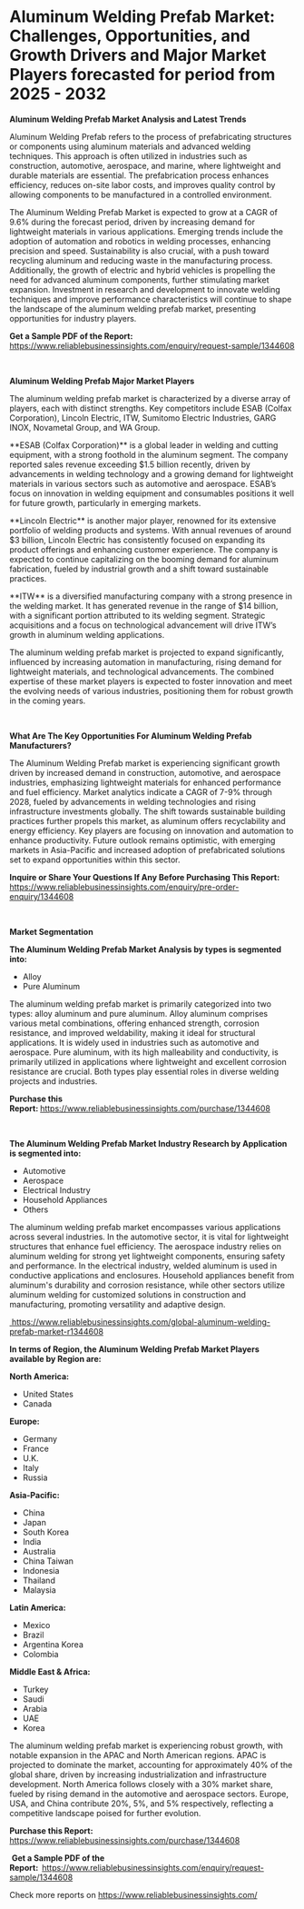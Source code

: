 <p><h1>Aluminum Welding Prefab Market: Challenges, Opportunities, and Growth Drivers and Major Market Players forecasted for period from 2025 - 2032</h1></p><p><strong>Aluminum Welding Prefab Market Analysis and Latest Trends</strong></p>
<p><p>Aluminum Welding Prefab refers to the process of prefabricating structures or components using aluminum materials and advanced welding techniques. This approach is often utilized in industries such as construction, automotive, aerospace, and marine, where lightweight and durable materials are essential. The prefabrication process enhances efficiency, reduces on-site labor costs, and improves quality control by allowing components to be manufactured in a controlled environment.</p><p>The Aluminum Welding Prefab Market is expected to grow at a CAGR of 9.6% during the forecast period, driven by increasing demand for lightweight materials in various applications. Emerging trends include the adoption of automation and robotics in welding processes, enhancing precision and speed. Sustainability is also crucial, with a push toward recycling aluminum and reducing waste in the manufacturing process. Additionally, the growth of electric and hybrid vehicles is propelling the need for advanced aluminum components, further stimulating market expansion. Investment in research and development to innovate welding techniques and improve performance characteristics will continue to shape the landscape of the aluminum welding prefab market, presenting opportunities for industry players.</p></p>
<p><strong>Get a Sample PDF of the Report:&nbsp;</strong> <a href="https://www.reliablebusinessinsights.com/enquiry/request-sample/1344608?utm_campaign=2534&utm_medium=2&utm_source=Github&utm_content=ia&utm_term=24032025&utm_id=aluminum-welding-prefab">https://www.reliablebusinessinsights.com/enquiry/request-sample/1344608</a></p>
<p>&nbsp;</p>
<p><strong>Aluminum Welding Prefab Major Market Players</strong></p>
<p><p>The aluminum welding prefab market is characterized by a diverse array of players, each with distinct strengths. Key competitors include ESAB (Colfax Corporation), Lincoln Electric, ITW, Sumitomo Electric Industries, GARG INOX, Novametal Group, and WA Group.</p><p>**ESAB (Colfax Corporation)** is a global leader in welding and cutting equipment, with a strong foothold in the aluminum segment. The company reported sales revenue exceeding $1.5 billion recently, driven by advancements in welding technology and a growing demand for lightweight materials in various sectors such as automotive and aerospace. ESAB’s focus on innovation in welding equipment and consumables positions it well for future growth, particularly in emerging markets.</p><p>**Lincoln Electric** is another major player, renowned for its extensive portfolio of welding products and systems. With annual revenues of around $3 billion, Lincoln Electric has consistently focused on expanding its product offerings and enhancing customer experience. The company is expected to continue capitalizing on the booming demand for aluminum fabrication, fueled by industrial growth and a shift toward sustainable practices.</p><p>**ITW** is a diversified manufacturing company with a strong presence in the welding market. It has generated revenue in the range of $14 billion, with a significant portion attributed to its welding segment. Strategic acquisitions and a focus on technological advancement will drive ITW’s growth in aluminum welding applications.</p><p>The aluminum welding prefab market is projected to expand significantly, influenced by increasing automation in manufacturing, rising demand for lightweight materials, and technological advancements. The combined expertise of these market players is expected to foster innovation and meet the evolving needs of various industries, positioning them for robust growth in the coming years.</p></p>
<p>&nbsp;</p>
<p><strong>What Are The Key Opportunities For Aluminum Welding Prefab Manufacturers?</strong></p>
<p><p>The Aluminum Welding Prefab market is experiencing significant growth driven by increased demand in construction, automotive, and aerospace industries, emphasizing lightweight materials for enhanced performance and fuel efficiency. Market analytics indicate a CAGR of 7-9% through 2028, fueled by advancements in welding technologies and rising infrastructure investments globally. The shift towards sustainable building practices further propels this market, as aluminum offers recyclability and energy efficiency. Key players are focusing on innovation and automation to enhance productivity. Future outlook remains optimistic, with emerging markets in Asia-Pacific and increased adoption of prefabricated solutions set to expand opportunities within this sector.</p></p>
<p><strong>Inquire or Share Your Questions If Any Before Purchasing This Report:</strong> <a href="https://www.reliablebusinessinsights.com/enquiry/pre-order-enquiry/1344608?utm_campaign=2534&utm_medium=2&utm_source=Github&utm_content=ia&utm_term=24032025&utm_id=aluminum-welding-prefab">https://www.reliablebusinessinsights.com/enquiry/pre-order-enquiry/1344608</a></p>
<p>&nbsp;</p>
<p><strong>Market Segmentation</strong></p>
<p><strong>The Aluminum Welding Prefab Market Analysis by types is segmented into:</strong></p>
<p><ul><li>Alloy</li><li>Pure Aluminum</li></ul></p>
<p><p>The aluminum welding prefab market is primarily categorized into two types: alloy aluminum and pure aluminum. Alloy aluminum comprises various metal combinations, offering enhanced strength, corrosion resistance, and improved weldability, making it ideal for structural applications. It is widely used in industries such as automotive and aerospace. Pure aluminum, with its high malleability and conductivity, is primarily utilized in applications where lightweight and excellent corrosion resistance are crucial. Both types play essential roles in diverse welding projects and industries.</p></p>
<p><strong>Purchase this Report:&nbsp;</strong><a href="https://www.reliablebusinessinsights.com/purchase/1344608?utm_campaign=2534&utm_medium=2&utm_source=Github&utm_content=ia&utm_term=24032025&utm_id=aluminum-welding-prefab">https://www.reliablebusinessinsights.com/purchase/1344608</a></p>
<p>&nbsp;</p>
<p><strong>The Aluminum Welding Prefab Market Industry Research by Application is segmented into:</strong></p>
<p><ul><li>Automotive</li><li>Aerospace</li><li>Electrical Industry</li><li>Household Appliances</li><li>Others</li></ul></p>
<p><p>The aluminum welding prefab market encompasses various applications across several industries. In the automotive sector, it is vital for lightweight structures that enhance fuel efficiency. The aerospace industry relies on aluminum welding for strong yet lightweight components, ensuring safety and performance. In the electrical industry, welded aluminum is used in conductive applications and enclosures. Household appliances benefit from aluminum's durability and corrosion resistance, while other sectors utilize aluminum welding for customized solutions in construction and manufacturing, promoting versatility and adaptive design.</p></p>
<p><a href="https://www.reliablebusinessinsights.com/global-aluminum-welding-prefab-market-r1344608?utm_campaign=2534&utm_medium=2&utm_source=Github&utm_content=ia&utm_term=24032025&utm_id=aluminum-welding-prefab">&nbsp;https://www.reliablebusinessinsights.com/global-aluminum-welding-prefab-market-r1344608</a></p>
<p><strong>In terms of Region, the Aluminum Welding Prefab Market Players available by Region are:</strong></p>
<p>
    <p> <strong> North America: </strong>
        <ul>
            <li>United States</li>
            <li>Canada</li>
        </ul>
        </p> 
    <p> <strong> Europe: </strong>
        <ul>
            <li>Germany</li>
            <li>France</li>
            <li>U.K.</li>
            <li>Italy</li>
            <li>Russia</li>
        </ul>
        </p> 
    <p> <strong> Asia-Pacific: </strong>
        <ul>
            <li>China</li>
            <li>Japan</li>
            <li>South Korea</li>
            <li>India</li>
            <li>Australia</li>
            <li>China Taiwan</li>
            <li>Indonesia</li>
            <li>Thailand</li>
            <li>Malaysia</li>
        </ul>
        </p> 
    <p> <strong> Latin America: </strong>
        <ul>
            <li>Mexico</li>
            <li>Brazil</li>
            <li>Argentina Korea</li>
            <li>Colombia</li>
        </ul>
        </p> 
    <p> <strong> Middle East & Africa: </strong>
        <ul>
            <li>Turkey</li>
            <li>Saudi</li>
            <li>Arabia</li>
            <li>UAE</li>
            <li>Korea</li>
        </ul>
    </p>
    </p>
<p><p>The aluminum welding prefab market is experiencing robust growth, with notable expansion in the APAC and North American regions. APAC is projected to dominate the market, accounting for approximately 40% of the global share, driven by increasing industrialization and infrastructure development. North America follows closely with a 30% market share, fueled by rising demand in the automotive and aerospace sectors. Europe, USA, and China contribute 20%, 5%, and 5% respectively, reflecting a competitive landscape poised for further evolution.</p></p>
<p><strong>Purchase this Report: </strong><a href="https://www.reliablebusinessinsights.com/purchase/1344608?utm_campaign=2534&utm_medium=2&utm_source=Github&utm_content=ia&utm_term=24032025&utm_id=aluminum-welding-prefab">https://www.reliablebusinessinsights.com/purchase/1344608</a></p>
<p>&nbsp;<strong>Get a Sample PDF of the Report:&nbsp;&nbsp;</strong><a href="https://www.reliablebusinessinsights.com/enquiry/request-sample/1344608?utm_campaign=2534&utm_medium=2&utm_source=Github&utm_content=ia&utm_term=24032025&utm_id=aluminum-welding-prefab">https://www.reliablebusinessinsights.com/enquiry/request-sample/1344608</a></p>
<p><strong></strong></p>
<p>Check more reports on <a href="https://www.reliablebusinessinsights.com/?utm_campaign=2534&utm_medium=2&utm_source=Github&utm_content=ia&utm_term=24032025&utm_id=aluminum-welding-prefab">https://www.reliablebusinessinsights.com/</a></p>